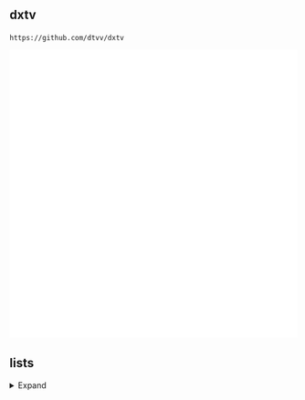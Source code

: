 ## dxtv

`https://github.com/dtvv/dxtv`

![](empty.png)

## lists

<details>
<summary>Expand</summary>
<br>

<!-- prettier-ignore -->
<table>
	<thead>
		<tr><th align="right">Name</th><th align="left">Link</th></tr>
	</thead>
	<tbody>
		<tr><td align="right">CCTV-1综合</td><td align="left"><code>cctv1.png</code></td></tr>
		<tr><td align="right">CCTV-2财经</td><td align="left">![](cctv2.png)</td></tr>
	</tbody>
</table>

</details>
